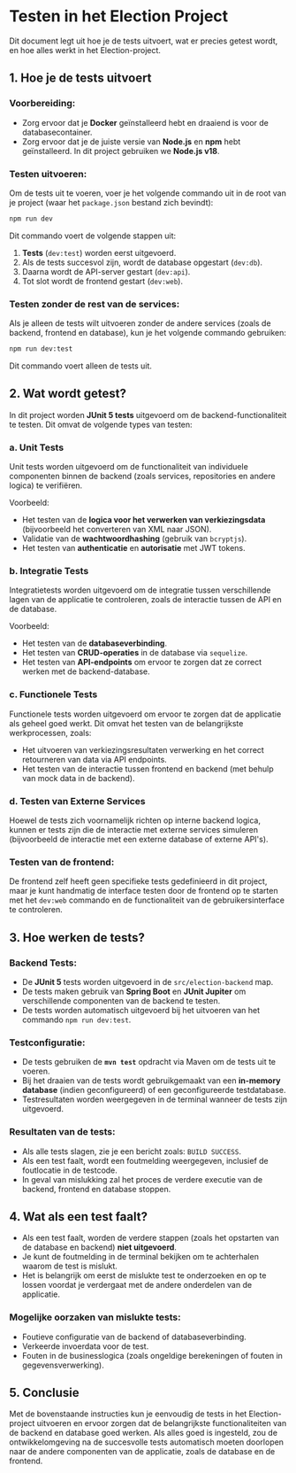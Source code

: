 # Testen in het Election Project

Dit document legt uit hoe je de tests uitvoert, wat er precies getest wordt, en hoe alles werkt in het Election-project.

## 1. **Hoe je de tests uitvoert**

### Voorbereiding:
- Zorg ervoor dat je **Docker** geïnstalleerd hebt en draaiend is voor de databasecontainer.
- Zorg ervoor dat je de juiste versie van **Node.js** en **npm** hebt geïnstalleerd. In dit project gebruiken we **Node.js v18**.

### Testen uitvoeren:
Om de tests uit te voeren, voer je het volgende commando uit in de root van je project (waar het `package.json` bestand zich bevindt):

```bash
npm run dev
```

Dit commando voert de volgende stappen uit:
1. **Tests** (`dev:test`) worden eerst uitgevoerd.
2. Als de tests succesvol zijn, wordt de database opgestart (`dev:db`).
3. Daarna wordt de API-server gestart (`dev:api`).
4. Tot slot wordt de frontend gestart (`dev:web`).

### Testen zonder de rest van de services:
Als je alleen de tests wilt uitvoeren zonder de andere services (zoals de backend, frontend en database), kun je het volgende commando gebruiken:

```bash
npm run dev:test
```

Dit commando voert alleen de tests uit.

## 2. **Wat wordt getest?**

In dit project worden **JUnit 5 tests** uitgevoerd om de backend-functionaliteit te testen. Dit omvat de volgende types van testen:

### a. **Unit Tests**
Unit tests worden uitgevoerd om de functionaliteit van individuele componenten binnen de backend (zoals services, repositories en andere logica) te verifiëren.

Voorbeeld:
- Het testen van de **logica voor het verwerken van verkiezingsdata** (bijvoorbeeld het converteren van XML naar JSON).
- Validatie van de **wachtwoordhashing** (gebruik van `bcryptjs`).
- Het testen van **authenticatie** en **autorisatie** met JWT tokens.

### b. **Integratie Tests**
Integratietests worden uitgevoerd om de integratie tussen verschillende lagen van de applicatie te controleren, zoals de interactie tussen de API en de database.

Voorbeeld:
- Het testen van de **databaseverbinding**.
- Het testen van **CRUD-operaties** in de database via `sequelize`.
- Het testen van **API-endpoints** om ervoor te zorgen dat ze correct werken met de backend-database.

### c. **Functionele Tests**
Functionele tests worden uitgevoerd om ervoor te zorgen dat de applicatie als geheel goed werkt. Dit omvat het testen van de belangrijkste werkprocessen, zoals:

- Het uitvoeren van verkiezingsresultaten verwerking en het correct retourneren van data via API endpoints.
- Het testen van de interactie tussen frontend en backend (met behulp van mock data in de backend).

### d. **Testen van Externe Services**
Hoewel de tests zich voornamelijk richten op interne backend logica, kunnen er tests zijn die de interactie met externe services simuleren (bijvoorbeeld de interactie met een externe database of externe API's).

### Testen van de frontend:
De frontend zelf heeft geen specifieke tests gedefinieerd in dit project, maar je kunt handmatig de interface testen door de frontend op te starten met het `dev:web` commando en de functionaliteit van de gebruikersinterface te controleren.

## 3. **Hoe werken de tests?**

### Backend Tests:
- De **JUnit 5** tests worden uitgevoerd in de `src/election-backend` map.
- De tests maken gebruik van **Spring Boot** en **JUnit Jupiter** om verschillende componenten van de backend te testen.
- De tests worden automatisch uitgevoerd bij het uitvoeren van het commando `npm run dev:test`.

### Testconfiguratie:
- De tests gebruiken de **`mvn test`** opdracht via Maven om de tests uit te voeren.
- Bij het draaien van de tests wordt gebruikgemaakt van een **in-memory database** (indien geconfigureerd) of een geconfigureerde testdatabase.
- Testresultaten worden weergegeven in de terminal wanneer de tests zijn uitgevoerd.

### Resultaten van de tests:
- Als alle tests slagen, zie je een bericht zoals: `BUILD SUCCESS`.
- Als een test faalt, wordt een foutmelding weergegeven, inclusief de foutlocatie in de testcode.
- In geval van mislukking zal het proces de verdere executie van de backend, frontend en database stoppen.

## 4. **Wat als een test faalt?**

- Als een test faalt, worden de verdere stappen (zoals het opstarten van de database en backend) **niet uitgevoerd**.
- Je kunt de foutmelding in de terminal bekijken om te achterhalen waarom de test is mislukt.
- Het is belangrijk om eerst de mislukte test te onderzoeken en op te lossen voordat je verdergaat met de andere onderdelen van de applicatie.

### Mogelijke oorzaken van mislukte tests:
- Foutieve configuratie van de backend of databaseverbinding.
- Verkeerde invoerdata voor de test.
- Fouten in de businesslogica (zoals ongeldige berekeningen of fouten in gegevensverwerking).

## 5. **Conclusie**

Met de bovenstaande instructies kun je eenvoudig de tests in het Election-project uitvoeren en ervoor zorgen dat de belangrijkste functionaliteiten van de backend en database goed werken. Als alles goed is ingesteld, zou de ontwikkelomgeving na de succesvolle tests automatisch moeten doorlopen naar de andere componenten van de applicatie, zoals de database en de frontend.
